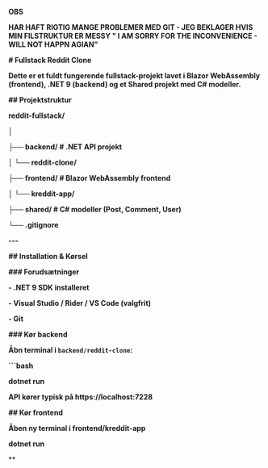**OBS** 

**HAR HAFT RIGTIG MANGE PROBLEMER MED GIT - JEG BEKLAGER HVIS MIN FILSTRUKTUR ER MESSY " I AM SORRY FOR THE INCONVENIENCE - WILL NOT HAPPN AGIAN"**



**# Fullstack Reddit Clone**



**Dette er et fuldt fungerende fullstack-projekt lavet i Blazor WebAssembly (frontend), .NET 9 (backend) og et Shared projekt med C# modeller.**



**## Projektstruktur**



**reddit-fullstack/**

**│**

**├── backend/ # .NET API projekt**

**│ └── reddit-clone/**

**├── frontend/ # Blazor WebAssembly frontend**

**│ └── kreddit-app/**

**├── shared/ # C# modeller (Post, Comment, User)**

**└── .gitignore**


**---**



**## Installation \& Kørsel**



**### Forudsætninger**

**- .NET 9 SDK installeret**

**- Visual Studio / Rider / VS Code (valgfrit)**

**- Git**

**### Kør backend**

**Åbn terminal i `backend/reddit-clone`:**

**```bash**

**dotnet run**

**API kører typisk på https://localhost:7228**





**## Kør frontend** 

**Åben ny terminal i frontend/kreddit-app** 

**dotnet run** 

**
